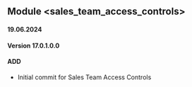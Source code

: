## Module <sales_team_access_controls>

#### 19.06.2024
#### Version 17.0.1.0.0
#### ADD
- Initial commit for Sales Team Access Controls
